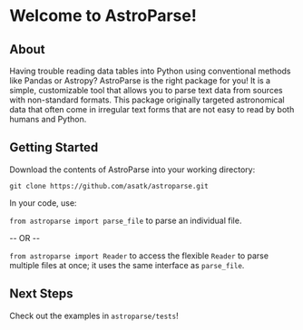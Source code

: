 # Welcome to AstroParse!

## About

Having trouble reading data tables into Python using conventional methods like
Pandas or Astropy? AstroParse is the right package for you! It is a simple,
customizable tool that allows you to parse text data from sources with 
non-standard formats. This package originally targeted astronomical data 
that often come in irregular text forms that are not easy to read by both 
humans and Python.

## Getting Started

Download the contents of AstroParse into your working directory:

```git clone https://github.com/asatk/astroparse.git```

In your code, use:

`from astroparse import parse_file` to parse an individual file.

-- OR --

`from astroparse import Reader` to access the flexible
`Reader` to parse multiple files at once; it uses the same interface as
`parse_file`.

## Next Steps

Check out the examples in `astroparse/tests`!


